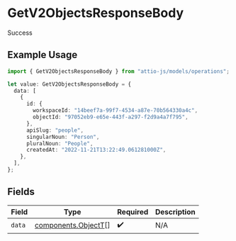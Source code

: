 # GetV2ObjectsResponseBody

Success

## Example Usage

```typescript
import { GetV2ObjectsResponseBody } from "attio-js/models/operations";

let value: GetV2ObjectsResponseBody = {
  data: [
    {
      id: {
        workspaceId: "14beef7a-99f7-4534-a87e-70b564330a4c",
        objectId: "97052eb9-e65e-443f-a297-f2d9a4a7f795",
      },
      apiSlug: "people",
      singularNoun: "Person",
      pluralNoun: "People",
      createdAt: "2022-11-21T13:22:49.061281000Z",
    },
  ],
};
```

## Fields

| Field                                                      | Type                                                       | Required                                                   | Description                                                |
| ---------------------------------------------------------- | ---------------------------------------------------------- | ---------------------------------------------------------- | ---------------------------------------------------------- |
| `data`                                                     | [components.ObjectT](../../models/components/objectt.md)[] | :heavy_check_mark:                                         | N/A                                                        |